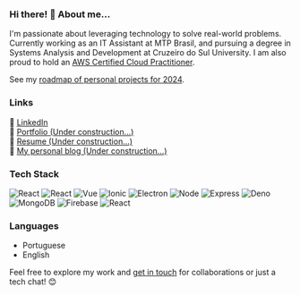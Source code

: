 ### Hi there! 👋 About me...

I'm passionate about leveraging technology to solve real-world problems. Currently working as an IT Assistant at MTP Brasil, and pursuing a degree in Systems Analysis and Development at Cruzeiro do Sul University. I am also proud to hold an [AWS Certified Cloud Practitioner](https://www.credly.com/badges/517fd129-d1e7-4851-a9f7-09a2abadbf01/linked_in?t=s0xbxa).<br>

See my [roadmap of personal projects for 2024](https://github.com/users/viniciusnevescosta/projects/3/views/1).

### Links

🔗 [LinkedIn](https://www.linkedin.com/in/nevesco/)  
📁 [Portfolio (Under construction...)](https://github.com/viniciusnevescosta/portfolio)  
📄 [Resume (Under construction...)](https://github.com/viniciusnevescosta/portfolio)  
📝 [My personal blog (Under construction...)]()

### Tech Stack

![React](https://img.shields.io/badge/-Typescript-05122A?style=flat&logo=typescript) ![React](https://img.shields.io/badge/-React-05122A?style=flat&logo=react) ![Vue](https://img.shields.io/badge/-Vue-05122A?style=flat&logo=vuedotjs) ![Ionic](https://img.shields.io/badge/-Ionic-05122A?style=flat&logo=ionic) ![Electron](https://img.shields.io/badge/-Electron-05122A?style=flat&logo=electron) ![Node](https://img.shields.io/badge/-Node-05122A?style=flat&logo=node) ![Express](https://img.shields.io/badge/-Express-05122A?style=flat&logo=express) ![Deno](https://img.shields.io/badge/-Deno-05122A?style=flat&logo=deno) ![MongoDB](https://img.shields.io/badge/-MongoDB-05122A?style=flat&logo=mongodb) ![Firebase](https://img.shields.io/badge/-Firebase-05122A?style=flat&logo=firebase) ![React](https://img.shields.io/badge/-Docker-05122A?style=flat&logo=docker)

### Languages

- Portuguese
- English

Feel free to explore my work and [get in touch](https://www.linkedin.com/in/nevesco/) for collaborations or just a tech chat! 😊
